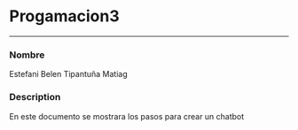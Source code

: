 # Progamacion3
<hr>
<h3>Nombre</h3>
<p>Estefani Belen Tipantuña Matiag</p>
<h3>Description</h3>
<p>En este documento se mostrara los pasos para crear un chatbot</p>
